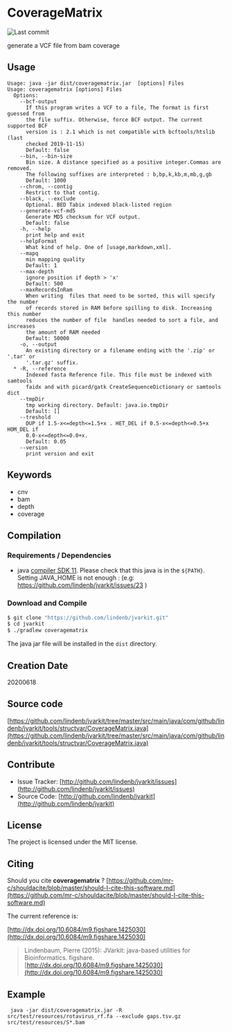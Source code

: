 # CoverageMatrix

![Last commit](https://img.shields.io/github/last-commit/lindenb/jvarkit.png)

generate a VCF file from bam coverage


## Usage

```
Usage: java -jar dist/coveragematrix.jar  [options] Files
Usage: coveragematrix [options] Files
  Options:
    --bcf-output
      If this program writes a VCF to a file, The format is first guessed from 
      the file suffix. Otherwise, force BCF output. The current supported BCF 
      version is : 2.1 which is not compatible with bcftools/htslib (last 
      checked 2019-11-15)
      Default: false
    --bin, --bin-size
      Bin size. A distance specified as a positive integer.Commas are removed. 
      The following suffixes are interpreted : b,bp,k,kb,m,mb,g,gb
      Default: 1000
    --chrom, --contig
      Restrict to that contig.
    --black, --exclude
      Optional. BED Tabix indexed black-listed region
    --generate-vcf-md5
      Generate MD5 checksum for VCF output.
      Default: false
    -h, --help
      print help and exit
    --helpFormat
      What kind of help. One of [usage,markdown,xml].
    --mapq
      min mapping quality
      Default: 1
    --max-depth
      ignore position if depth > 'x'
      Default: 500
    --maxRecordsInRam
      When writing  files that need to be sorted, this will specify the number 
      of records stored in RAM before spilling to disk. Increasing this number 
      reduces the number of file  handles needed to sort a file, and increases 
      the amount of RAM needed
      Default: 50000
    -o, --output
      An existing directory or a filename ending with the '.zip' or '.tar' or 
      '.tar.gz' suffix.
  * -R, --reference
      Indexed fasta Reference file. This file must be indexed with samtools 
      faidx and with picard/gatk CreateSequenceDictionary or samtools dict
    --tmpDir
      tmp working directory. Default: java.io.tmpDir
      Default: []
    --treshold
      DUP if 1.5-x<=depth<=1.5+x . HET_DEL if 0.5-x<=depth<=0.5+x HOM_DEL if 
      0.0-x<=depth<=0.0+x. 
      Default: 0.05
    --version
      print version and exit

```


## Keywords

 * cnv
 * bam
 * depth
 * coverage


## Compilation

### Requirements / Dependencies

* java [compiler SDK 11](https://jdk.java.net/11/). Please check that this java is in the `${PATH}`. Setting JAVA_HOME is not enough : (e.g: https://github.com/lindenb/jvarkit/issues/23 )


### Download and Compile

```bash
$ git clone "https://github.com/lindenb/jvarkit.git"
$ cd jvarkit
$ ./gradlew coveragematrix
```

The java jar file will be installed in the `dist` directory.


## Creation Date

20200618

## Source code 

[https://github.com/lindenb/jvarkit/tree/master/src/main/java/com/github/lindenb/jvarkit/tools/structvar/CoverageMatrix.java](https://github.com/lindenb/jvarkit/tree/master/src/main/java/com/github/lindenb/jvarkit/tools/structvar/CoverageMatrix.java)


## Contribute

- Issue Tracker: [http://github.com/lindenb/jvarkit/issues](http://github.com/lindenb/jvarkit/issues)
- Source Code: [http://github.com/lindenb/jvarkit](http://github.com/lindenb/jvarkit)

## License

The project is licensed under the MIT license.

## Citing

Should you cite **coveragematrix** ? [https://github.com/mr-c/shouldacite/blob/master/should-I-cite-this-software.md](https://github.com/mr-c/shouldacite/blob/master/should-I-cite-this-software.md)

The current reference is:

[http://dx.doi.org/10.6084/m9.figshare.1425030](http://dx.doi.org/10.6084/m9.figshare.1425030)

> Lindenbaum, Pierre (2015): JVarkit: java-based utilities for Bioinformatics. figshare.
> [http://dx.doi.org/10.6084/m9.figshare.1425030](http://dx.doi.org/10.6084/m9.figshare.1425030)


## Example

```
 java -jar dist/coveragematrix.jar -R src/test/resources/rotavirus_rf.fa --exclude gaps.tsv.gz src/test/resources/S*.bam
```



